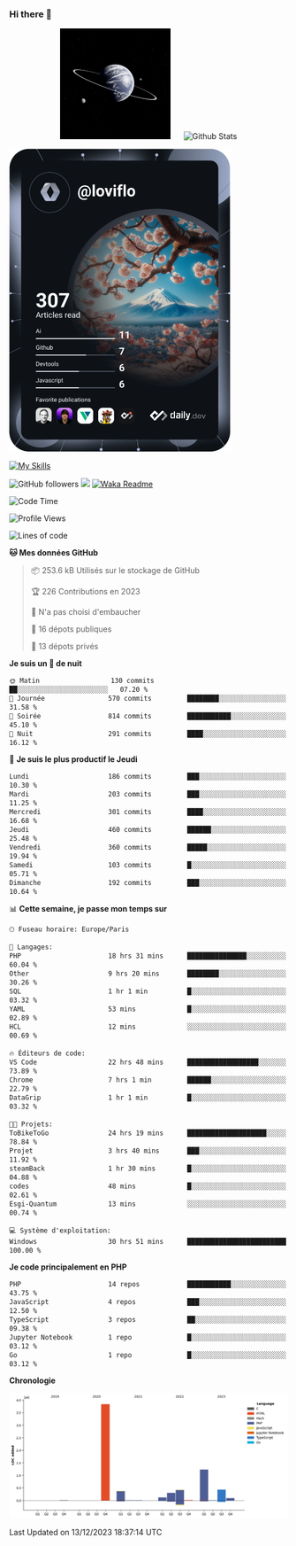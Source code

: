 ### Hi there 👋

<p align="center">
  <img src="https://github.com/Loviflo/Loviflo/blob/main/img/portrait.jpg" alt="Loviflo" height="200" style="margin-right: 20px"/>
  <img src="https://github-readme-stats.vercel.app/api?username=Loviflo&show_icons=true&theme=graywhite" alt="Github Stats" />
</p>

<a href="https://app.daily.dev/loviflo"><img src="https://github.com/loviflo/loviflo/blob/main/devcard.svg" width="400" alt="Loviflo's Dev Card"/></a>


[![My Skills](https://skillicons.dev/icons?i=php,laravel,symfony,mysql,js,ts,html,css,sass,angular,docker,webpack,vscode,figma,git,github,gitlab)](https://skillicons.dev)


![GitHub followers](https://img.shields.io/github/followers/Loviflo?label=Follow&style=social)
![](https://visitor-badge.glitch.me/badge?page_id=Loviflo.Loviflo)
[![Waka Readme](https://github.com/Loviflo/Loviflo/actions/workflows/update-stats.yml/badge.svg)](https://github.com/Loviflo/Loviflo/actions/workflows/update-stats.yml)

<!--START_SECTION:waka-->
![Code Time](http://img.shields.io/badge/Code%20Time-1%2C713%20hrs%2018%20mins-blue)

![Profile Views](http://img.shields.io/badge/Vues%20du%20profil-0-blue)

![Lines of code](https://img.shields.io/badge/Depuis%20Hello%20World%2C%20j%27ai%20%C3%A9crit-6.8%20million%20Lignes%20de%20code-blue)

**🐱 Mes données GitHub** 

> 📦 253.6 kB Utilisés sur le stockage de GitHub 
 > 
> 🏆 226 Contributions en 2023
 > 
> 🚫 N'a pas choisi d'embaucher
 > 
> 📜 16 dépots publiques 
 > 
> 🔑 13 dépots privés 
 > 
**Je suis un 🦉 de nuit** 

```text
🌞 Matin                  130 commits         ██░░░░░░░░░░░░░░░░░░░░░░░   07.20 % 
🌆 Journée                570 commits         ████████░░░░░░░░░░░░░░░░░   31.58 % 
🌃 Soirée                 814 commits         ███████████░░░░░░░░░░░░░░   45.10 % 
🌙 Nuit                   291 commits         ████░░░░░░░░░░░░░░░░░░░░░   16.12 % 
```
📅 **Je suis le plus productif le Jeudi** 

```text
Lundi                    186 commits         ███░░░░░░░░░░░░░░░░░░░░░░   10.30 % 
Mardi                    203 commits         ███░░░░░░░░░░░░░░░░░░░░░░   11.25 % 
Mercredi                 301 commits         ████░░░░░░░░░░░░░░░░░░░░░   16.68 % 
Jeudi                    460 commits         ██████░░░░░░░░░░░░░░░░░░░   25.48 % 
Vendredi                 360 commits         █████░░░░░░░░░░░░░░░░░░░░   19.94 % 
Samedi                   103 commits         █░░░░░░░░░░░░░░░░░░░░░░░░   05.71 % 
Dimanche                 192 commits         ███░░░░░░░░░░░░░░░░░░░░░░   10.64 % 
```


📊 **Cette semaine, je passe mon temps sur** 

```text
🕑︎ Fuseau horaire: Europe/Paris

💬 Langages: 
PHP                      18 hrs 31 mins      ███████████████░░░░░░░░░░   60.04 % 
Other                    9 hrs 20 mins       ████████░░░░░░░░░░░░░░░░░   30.26 % 
SQL                      1 hr 1 min          █░░░░░░░░░░░░░░░░░░░░░░░░   03.32 % 
YAML                     53 mins             █░░░░░░░░░░░░░░░░░░░░░░░░   02.89 % 
HCL                      12 mins             ░░░░░░░░░░░░░░░░░░░░░░░░░   00.69 % 

🔥 Éditeurs de code: 
VS Code                  22 hrs 48 mins      ██████████████████░░░░░░░   73.89 % 
Chrome                   7 hrs 1 min         ██████░░░░░░░░░░░░░░░░░░░   22.79 % 
DataGrip                 1 hr 1 min          █░░░░░░░░░░░░░░░░░░░░░░░░   03.32 % 

🐱‍💻 Projets: 
ToBikeToGo               24 hrs 19 mins      ████████████████████░░░░░   78.84 % 
Projet                   3 hrs 40 mins       ███░░░░░░░░░░░░░░░░░░░░░░   11.92 % 
steamBack                1 hr 30 mins        █░░░░░░░░░░░░░░░░░░░░░░░░   04.88 % 
codes                    48 mins             █░░░░░░░░░░░░░░░░░░░░░░░░   02.61 % 
Esgi-Quantum             13 mins             ░░░░░░░░░░░░░░░░░░░░░░░░░   00.74 % 

💻 Système d'exploitation: 
Windows                  30 hrs 51 mins      █████████████████████████   100.00 % 
```

**Je code principalement en PHP** 

```text
PHP                      14 repos            ███████████░░░░░░░░░░░░░░   43.75 % 
JavaScript               4 repos             ███░░░░░░░░░░░░░░░░░░░░░░   12.50 % 
TypeScript               3 repos             ██░░░░░░░░░░░░░░░░░░░░░░░   09.38 % 
Jupyter Notebook         1 repo              █░░░░░░░░░░░░░░░░░░░░░░░░   03.12 % 
Go                       1 repo              █░░░░░░░░░░░░░░░░░░░░░░░░   03.12 % 
```



**Chronologie**

![Lines of Code chart](https://raw.githubusercontent.com/Loviflo/Loviflo/main/assets/bar_graph.png)


 Last Updated on 13/12/2023 18:37:14 UTC
<!--END_SECTION:waka-->

